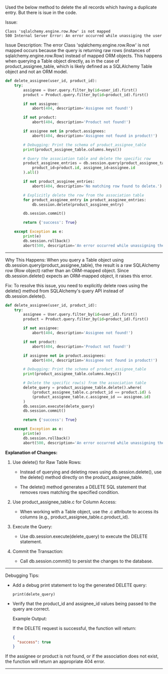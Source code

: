 Used the below method to delete the all records which having a duplicate entry. But there is isue in the code. 

Issue:
```
Class 'sqlalchemy.engine.row.Row' is not mapped
500 Internal Server Error: An error occurred while unassiging the user
```

Issue Description:
The error Class 'sqlalchemy.engine.row.Row' is not mapped occurs because the query is returning raw rows (instances of sqlalchemy.engine.row.Row) instead of mapped ORM objects. This happens when querying a Table object directly, as in the case of product_assignee_table, which is likely defined as a SQLAlchemy Table object and not an ORM model.

```python
def delete_assignee(user_id, product_id):
    try:
        assignee = User.query.filter_by(id=user_id).first()
        product = Product.query.filter_by(id=product_id).first()

        if not assignee:
            abort(404, description='Assignee not found!')

        if not product:
            abort(404, description='Product not found!')

        if assignee not in product.assignees:
            abort(404, description='Assignee not found in product!')

        # Debugging: Print the schema of product_assignee_table
        print(product_assignee_table.columns.keys())

        # Query the association table and delete the specific row
        product_assginee_entries = db.session.query(product_assignee_table).filter_by(
            product_id=product.id, assignee_id=assignee.id
        ).all()

        if not product_assginee_entries:
            abort(404, description='No matching row found to delete.')

        # Explicitly delete the row from the association table
        for product_assginee_entry in product_assginee_entries:
            db.session.delete(product_assginee_entry)

        db.session.commit()

        return {'success': True}

    except Exception as e:
        print(e)
        db.session.rollback()
        abort(500, description='An error occurred while unassigning the user')
```

---

Why This Happens:
When you query a Table object using db.session.query(product_assignee_table), the result is a raw SQLAlchemy row (Row object) rather than an ORM-mapped object. Since db.session.delete() expects an ORM-mapped object, it raises this error.


Fix:
To resolve this issue, you need to explicitly delete rows using the delete() method from SQLAlchemy's query API instead of db.session.delete().


```python
def delete_assignee(user_id, product_id):
    try:
        assignee = User.query.filter_by(id=user_id).first()
        product = Product.query.filter_by(id=product_id).first()

        if not assignee:
            abort(404, description='Assignee not found!')

        if not product:
            abort(404, description='Product not found!')

        if assignee not in product.assignees:
            abort(404, description='Assignee not found in product!')

        # Debugging: Print the schema of product_assignee_table
        print(product_assignee_table.columns.keys())

        # Delete the specific row(s) from the association table
        delete_query = product_assignee_table.delete().where(
            (product_assignee_table.c.product_id == product.id) &
            (product_assignee_table.c.assignee_id == assignee.id)
        )
        db.session.execute(delete_query)
        db.session.commit()

        return {'success': True}

    except Exception as e:
        print(e)
        db.session.rollback()
        abort(500, description='An error occurred while unassigning the user')
```


**Explanation of Changes:**

1. Use delete() for Raw Table Rows: 
   * Instead of querying and deleting rows using db.session.delete(), use the delete() method directly on the product_assignee_table.
   
   * The delete() method generates a DELETE SQL statement that removes rows matching the specified condition.

2. Use product_assignee_table.c for Column Access:
   * When working with a Table object, use the .c attribute to access its columns (e.g., product_assignee_table.c.product_id).

3. Execute the Query:
   * Use db.session.execute(delete_query) to execute the DELETE statement.

4. Commit the Transaction:
   * Call db.session.commit() to persist the changes to the database.

---

Debugging Tips:

* Add a debug print statement to log the generated DELETE query:
   
   ``` print(delete_query) ```

* Verify that the product_id and assignee_id values being passed to the query are correct.

  Example Output:
  
  If the DELETE request is successful, the function will return:
  ```json
  {
    "success": true
  }
  ```

If the assignee or product is not found, or if the association does not exist, the function will return an appropriate 404 error.

---